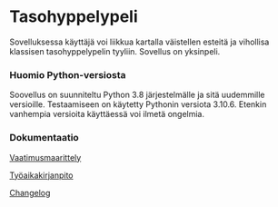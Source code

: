 # Tasohyppelypeli
Sovelluksessa käyttäjä voi liikkua kartalla väistellen esteitä ja vihollisa klassisen tasohyppelypelin tyyliin. Sovellus on yksinpeli.

### Huomio Python-versiosta
Soovellus on suunniteltu Python 3.8 järjestelmälle ja sitä uudemmille versioille. Testaamiseen on käytetty Pythonin versiota 3.10.6. Etenkin vanhempia versioita käyttäessä voi ilmetä ongelmia.

### Dokumentaatio

[Vaatimusmaarittely](dokumentaatio/vaatimusmaarittely.md)

[Työaikakirjanpito](dokumentaatio/tuntikirjanpito.md)

[Changelog](laskarit/platformer/dokumentaatio/changelog.md)
